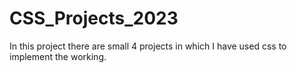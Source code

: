 # CSS_Projects_2023

In this project there are small 4 projects in which I have used css to implement the working.